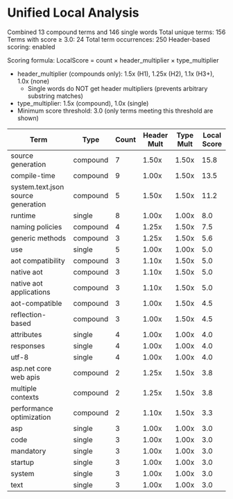 # Unified Local Analysis

Combined 13 compound terms and 146 single words
Total unique terms: 156
Terms with score ≥ 3.0: 24
Total term occurrences: 250
Header-based scoring: enabled

Scoring formula: LocalScore = count × header_multiplier × type_multiplier
- header_multiplier (compounds only): 1.5x (H1), 1.25x (H2), 1.1x (H3+), 1.0x (none)
  - Single words do NOT get header multipliers (prevents arbitrary substring matches)
- type_multiplier: 1.5x (compound), 1.0x (single)
- Minimum score threshold: 3.0 (only terms meeting this threshold are shown)

| Term | Type | Count | Header Mult | Type Mult | Local Score |
|------|------|-------|-------------|-----------|-------------|
| source generation | compound | 7 | 1.50x | 1.50x | 15.8 |
| compile-time | compound | 9 | 1.00x | 1.50x | 13.5 |
| system.text.json source generation | compound | 5 | 1.50x | 1.50x | 11.2 |
| runtime | single | 8 | 1.00x | 1.00x | 8.0 |
| naming policies | compound | 4 | 1.25x | 1.50x | 7.5 |
| generic methods | compound | 3 | 1.25x | 1.50x | 5.6 |
| use | single | 5 | 1.00x | 1.00x | 5.0 |
| aot compatibility | compound | 3 | 1.10x | 1.50x | 5.0 |
| native aot | compound | 3 | 1.10x | 1.50x | 5.0 |
| native aot applications | compound | 3 | 1.10x | 1.50x | 5.0 |
| aot-compatible | compound | 3 | 1.00x | 1.50x | 4.5 |
| reflection-based | compound | 3 | 1.00x | 1.50x | 4.5 |
| attributes | single | 4 | 1.00x | 1.00x | 4.0 |
| responses | single | 4 | 1.00x | 1.00x | 4.0 |
| utf-8 | single | 4 | 1.00x | 1.00x | 4.0 |
| asp.net core web apis | compound | 2 | 1.25x | 1.50x | 3.8 |
| multiple contexts | compound | 2 | 1.25x | 1.50x | 3.8 |
| performance optimization | compound | 2 | 1.10x | 1.50x | 3.3 |
| asp | single | 3 | 1.00x | 1.00x | 3.0 |
| code | single | 3 | 1.00x | 1.00x | 3.0 |
| mandatory | single | 3 | 1.00x | 1.00x | 3.0 |
| startup | single | 3 | 1.00x | 1.00x | 3.0 |
| system | single | 3 | 1.00x | 1.00x | 3.0 |
| text | single | 3 | 1.00x | 1.00x | 3.0 |
